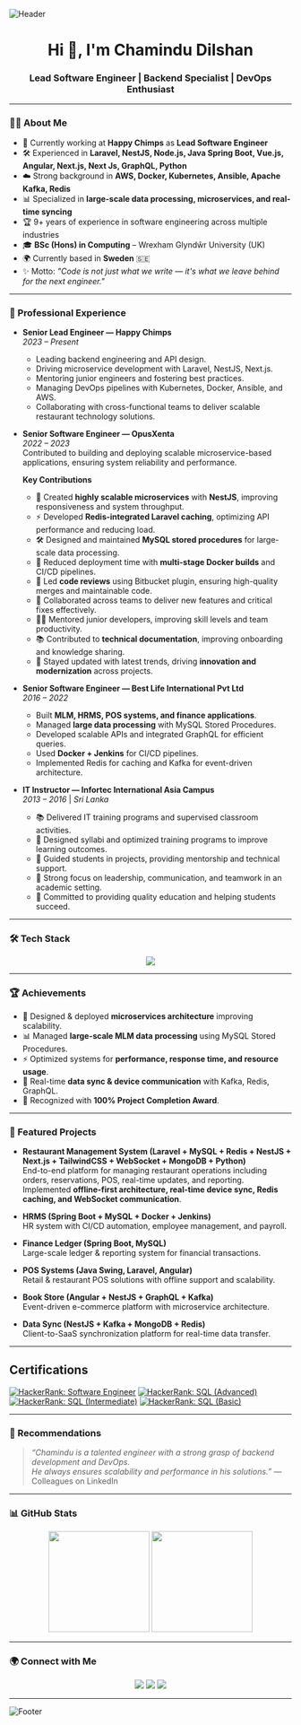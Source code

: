 ![Header](https://capsule-render.vercel.app/api?type=waving&color=0:164197,100:FFD6D6&height=200&section=header&text=Chamindu%20Dilshan&fontSize=40&fontColor=ffffff)

<h1 align="center">Hi 👋, I'm Chamindu Dilshan</h1>
<h3 align="center">Lead Software Engineer | Backend Specialist | DevOps Enthusiast</h3>

---

### 👨‍💻 About Me
- 💼 Currently working at **Happy Chimps** as **Lead Software Engineer**  
- 🛠 Experienced in **Laravel, NestJS, Node.js, Java Spring Boot, Vue.js, Angular, Next.js, Next Js, GraphQL, Python**  
- ☁️ Strong background in **AWS, Docker, Kubernetes, Ansible, Apache Kafka, Redis**  
- 📊 Specialized in **large-scale data processing, microservices, and real-time syncing**  
- 🏆 9+ years of experience in software engineering across multiple industries  
- 🎓 **BSc (Hons) in Computing** – Wrexham Glyndŵr University (UK)  
- 🌍 Currently based in **Sweden** 🇸🇪  
- ✨ Motto: *"Code is not just what we write — it's what we leave behind for the next engineer."*

---

### 🏢 Professional Experience

- **Senior Lead Engineer — Happy Chimps**  
  *2023 – Present*  
  - Leading backend engineering and API design.  
  - Driving microservice development with Laravel, NestJS, Next.js.  
  - Mentoring junior engineers and fostering best practices.  
  - Managing DevOps pipelines with Kubernetes, Docker, Ansible, and AWS.  
  - Collaborating with cross-functional teams to deliver scalable restaurant technology solutions.  

- **Senior Software Engineer — OpusXenta**  
  *2022 – 2023*  
  Contributed to building and deploying scalable microservice-based applications, ensuring system reliability and performance.  

  **Key Contributions**  
  - 🚀 Created **highly scalable microservices** with **NestJS**, improving responsiveness and system throughput.  
  - ⚡ Developed **Redis-integrated Laravel caching**, optimizing API performance and reducing load.  
  - 🛠️ Designed and maintained **MySQL stored procedures** for large-scale data processing.  
  - 🐳 Reduced deployment time with **multi-stage Docker builds** and CI/CD pipelines.  
  - 🔎 Led **code reviews** using Bitbucket plugin, ensuring high-quality merges and maintainable code.  
  - 🤝 Collaborated across teams to deliver new features and critical fixes effectively.  
  - 👨‍🏫 Mentored junior developers, improving skill levels and team productivity.  
  - 📚 Contributed to **technical documentation**, improving onboarding and knowledge sharing.  
  - 🌱 Stayed updated with latest trends, driving **innovation and modernization** across projects.  

- **Senior Software Engineer — Best Life International Pvt Ltd**  
  *2016 – 2022*  
  - Built **MLM, HRMS, POS systems, and finance applications**.  
  - Managed **large data processing** with MySQL Stored Procedures.  
  - Developed scalable APIs and integrated GraphQL for efficient queries.  
  - Used **Docker + Jenkins** for CI/CD pipelines.  
  - Implemented Redis for caching and Kafka for event-driven architecture.  

- **IT Instructor — Infortec International Asia Campus**  
  *2013 – 2016* | *Sri Lanka*  
  - 📚 Delivered IT training programs and supervised classroom activities.  
  - 📝 Designed syllabi and optimized training programs to improve learning outcomes.  
  - 👥 Guided students in projects, providing mentorship and technical support.  
  - 🏫 Strong focus on leadership, communication, and teamwork in an academic setting.  
  - 🎯 Committed to providing quality education and helping students succeed.  

---

### 🛠️ Tech Stack
<p align="center">
  <img src="https://skillicons.dev/icons?i=php,laravel,nodejs,nestjs,java,spring,mysql,mongodb,redis,graphql,docker,kubernetes,aws,git,vue,angular,react,ansible,nextjs,python" />
</p>

---

### 🏆 Achievements
- 🚀 Designed & deployed **microservices architecture** improving scalability.  
- 📊 Managed **large-scale MLM data processing** using MySQL Stored Procedures.  
- ⚡ Optimized systems for **performance, response time, and resource usage**.  
- 🔄 Real-time **data sync & device communication** with Kafka, Redis, GraphQL.  
- 🏅 Recognized with **100% Project Completion Award**.  

---

### 📂 Featured Projects
- **Restaurant Management System (Laravel + MySQL + Redis + NestJS + Next.js + TailwindCSS + WebSocket + MongoDB + Python)**  
  End-to-end platform for managing restaurant operations including orders, reservations, POS, real-time updates, and reporting.  
  Implemented **offline-first architecture, real-time device sync, Redis caching, and WebSocket communication**.  

- **HRMS (Spring Boot + MySQL + Docker + Jenkins)**  
  HR system with CI/CD automation, employee management, and payroll.  

- **Finance Ledger (Spring Boot, MySQL)**  
  Large-scale ledger & reporting system for financial transactions.  

- **POS Systems (Java Swing, Laravel, Angular)**  
  Retail & restaurant POS solutions with offline support and scalability.  

- **Book Store (Angular + NestJS + GraphQL + Kafka)**  
  Event-driven e-commerce platform with microservice architecture.  

- **Data Sync (NestJS + Kafka + MongoDB + Redis)**  
  Client-to-SaaS synchronization platform for real-time data transfer.

---

## Certifications

[![HackerRank: Software Engineer](https://img.shields.io/badge/HackerRank-Software%20Engineer-2EC866?logo=HackerRank&logoColor=white)](https://www.hackerrank.com/certificates/2e35ea487f1e)
[![HackerRank: SQL (Advanced)](https://img.shields.io/badge/HackerRank-SQL%20(Advanced)-2EC866?logo=HackerRank&logoColor=white)](https://www.hackerrank.com/certificates/9eb9250314b5)
[![HackerRank: SQL (Intermediate)](https://img.shields.io/badge/HackerRank-SQL%20(Intermediate)-2EC866?logo=HackerRank&logoColor=white)](https://www.hackerrank.com/certificates/a45841ee61f9)
[![HackerRank: SQL (Basic)](https://img.shields.io/badge/HackerRank-SQL%20(Basic)-2EC866?logo=HackerRank&logoColor=white)](https://www.hackerrank.com/certificates/a7bbba891180)

---

### 💬 Recommendations
> *“Chamindu is a talented engineer with a strong grasp of backend development and DevOps.  
He always ensures scalability and performance in his solutions.”* — Colleagues on LinkedIn  

---

### 📊 GitHub Stats
<p align="center">
  <img height="180em" src="https://github-readme-stats.vercel.app/api?username=chamindudilshanjayasinghe&show_icons=true&theme=tokyonight" />
  <img height="180em" src="https://github-readme-stats.vercel.app/api/top-langs/?username=chamindudilshanjayasinghe&layout=compact&theme=tokyonight" />
</p>

---

### 🌍 Connect with Me
<p align="center">
  <a href="https://www.linkedin.com/in/chamindud/" target="_blank"><img src="https://skillicons.dev/icons?i=linkedin" /></a>
  <a href="mailto:chamindu.developer@gmail.com"><img src="https://skillicons.dev/icons?i=gmail" /></a>
  <a href="https://github.com/chamindudilshanjayasinghe"><img src="https://skillicons.dev/icons?i=github" /></a>
</p>

---

![Footer](https://capsule-render.vercel.app/api?type=waving&color=0:FFD6D6,100:164197&height=150&section=footer)
